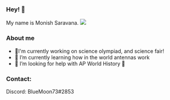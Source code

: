 ### Hey! 👋
 My name is Monish Saravana.
![](https://komarev.com/ghpvc/?username=BlueMoon73)
### About me
- 🧪I'm currently working on science olympiad, and science fair!
- 📡 I’m currently learning how in the world antennas work 
- 🤔 I’m looking for help with AP World History 🙏

### Contact: 
Discord: BlueMoon73#2853

<!--
**BlueMoon73/BlueMoon73** is a ✨ _special_ ✨ repository because its `README.md` (this file) appears on your GitHub profile.

Here are some ideas to get you started:

- 🔭 I’m currently working on ...
- 🌱 I’m currently learning ...
- 👯 I’m looking to collaborate on ...
- 🤔 I’m looking for help with ...
- 💬 Ask me about ...
- 📫 How to reach me: ...
- 😄 Pronouns: ...
- ⚡ Fun fact: ...
-->

